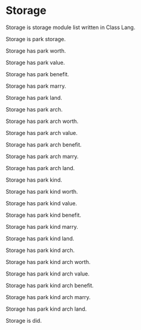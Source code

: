 # Storage

Storage is storage module list written in Class Lang.

Storage is park storage.

Storage has park worth.

Storage has park value.

Storage has park benefit.

Storage has park marry.

Storage has park land.

Storage has park arch.

Storage has park arch worth.

Storage has park arch value.

Storage has park arch benefit.

Storage has park arch marry.

Storage has park arch land.

Storage has park kind.

Storage has park kind worth.

Storage has park kind value.

Storage has park kind benefit.

Storage has park kind marry.

Storage has park kind land.

Storage has park kind arch.

Storage has park kind arch worth.

Storage has park kind arch value.

Storage has park kind arch benefit.

Storage has park kind arch marry.

Storage has park kind arch land.

Storage is did.